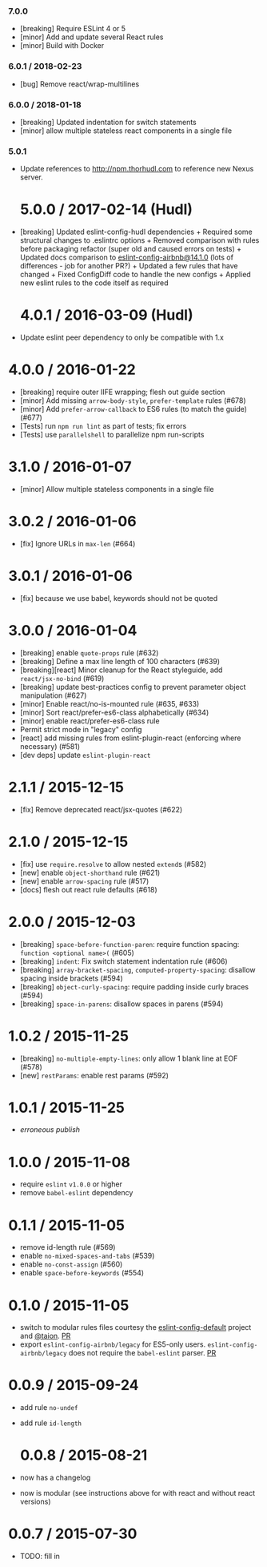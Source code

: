 ### 7.0.0

* [breaking] Require ESLint 4 or 5
* [minor] Add and update several React rules
* [minor] Build with Docker

### 6.0.1 / 2018-02-23

* [bug] Remove react/wrap-multilines

### 6.0.0 / 2018-01-18

* [breaking] Updated indentation for switch statements
* [minor] allow multiple stateless react components in a single file

### 5.0.1

* Update references to http://npm.thorhudl.com to reference new Nexus server.

  # 5.0.0 / 2017-02-14 (Hudl)

* [breaking] Updated eslint-config-hudl dependencies + Required some structural changes to .eslintrc options + Removed comparison with rules before packaging refactor (super old and caused errors on tests) + Updated docs comparison to eslint-config-airbnb@14.1.0 (lots of differences - job for another PR?) + Updated a few rules that have changed + Fixed ConfigDiff code to handle the new configs + Applied new eslint rules to the code itself as required

  # 4.0.1 / 2016-03-09 (Hudl)

* Update eslint peer dependency to only be compatible with 1.x

# 4.0.0 / 2016-01-22

* [breaking] require outer IIFE wrapping; flesh out guide section
* [minor] Add missing `arrow-body-style`, `prefer-template` rules (#678)
* [minor] Add `prefer-arrow-callback` to ES6 rules (to match the guide) (#677)
* [Tests] run `npm run lint` as part of tests; fix errors
* [Tests] use `parallelshell` to parallelize npm run-scripts

# 3.1.0 / 2016-01-07

* [minor] Allow multiple stateless components in a single file

# 3.0.2 / 2016-01-06

* [fix] Ignore URLs in `max-len` (#664)

# 3.0.1 / 2016-01-06

* [fix] because we use babel, keywords should not be quoted

# 3.0.0 / 2016-01-04

* [breaking] enable `quote-props` rule (#632)
* [breaking] Define a max line length of 100 characters (#639)
* [breaking][react] Minor cleanup for the React styleguide, add `react/jsx-no-bind` (#619)
* [breaking] update best-practices config to prevent parameter object manipulation (#627)
* [minor] Enable react/no-is-mounted rule (#635, #633)
* [minor] Sort react/prefer-es6-class alphabetically (#634)
* [minor] enable react/prefer-es6-class rule
* Permit strict mode in "legacy" config
* [react] add missing rules from eslint-plugin-react (enforcing where necessary) (#581)
* [dev deps] update `eslint-plugin-react`

# 2.1.1 / 2015-12-15

* [fix] Remove deprecated react/jsx-quotes (#622)

# 2.1.0 / 2015-12-15

* [fix] use `require.resolve` to allow nested `extend`s (#582)
* [new] enable `object-shorthand` rule (#621)
* [new] enable `arrow-spacing` rule (#517)
* [docs] flesh out react rule defaults (#618)

# 2.0.0 / 2015-12-03

* [breaking] `space-before-function-paren`: require function spacing: `function <optional name>(` (#605)
* [breaking] `indent`: Fix switch statement indentation rule (#606)
* [breaking] `array-bracket-spacing`, `computed-property-spacing`: disallow spacing inside brackets (#594)
* [breaking] `object-curly-spacing`: require padding inside curly braces (#594)
* [breaking] `space-in-parens`: disallow spaces in parens (#594)

# 1.0.2 / 2015-11-25

* [breaking] `no-multiple-empty-lines`: only allow 1 blank line at EOF (#578)
* [new] `restParams`: enable rest params (#592)

# 1.0.1 / 2015-11-25

* _erroneous publish_

# 1.0.0 / 2015-11-08

* require `eslint` `v1.0.0` or higher
* remove `babel-eslint` dependency

# 0.1.1 / 2015-11-05

* remove id-length rule (#569)
* enable `no-mixed-spaces-and-tabs` (#539)
* enable `no-const-assign` (#560)
* enable `space-before-keywords` (#554)

# 0.1.0 / 2015-11-05

* switch to modular rules files courtesy the [eslint-config-default][ecd] project and [@taion][taion]. [PR][pr-modular]
* export `eslint-config-airbnb/legacy` for ES5-only users. `eslint-config-airbnb/legacy` does not require the `babel-eslint` parser. [PR][pr-legacy]

# 0.0.9 / 2015-09-24

* add rule `no-undef`
* add rule `id-length`

  # 0.0.8 / 2015-08-21

* now has a changelog
* now is modular (see instructions above for with react and without react versions)

# 0.0.7 / 2015-07-30

* TODO: fill in

[ecd]: https://github.com/walmartlabs/eslint-config-defaults
[taion]: https://github.com/taion
[pr-modular]: https://github.com/airbnb/javascript/pull/526
[pr-legacy]: https://github.com/airbnb/javascript/pull/527
